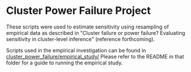 # Cluster Power Failure Project

These scripts were used to estimate sensitivity using resampling of empirical data as described in
"Cluster failure or power failure? Evaluating sensitivity in cluster-level inference" (reference forthcoming).

Scripts used in the empirical investigation can be found in <a href=https://github.com/SNeuroble/cluster_power_failure/tree/master/empirical_study>cluster_power_failure/empirical_study/</a>
Please refer to the README in that folder for a guide to running the empirical study.
